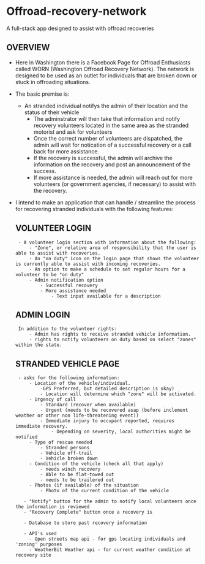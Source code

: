 # Offroad-recovery-network
A full-stack app designed to assist with offroad recoveries



## OVERVIEW

- Here in Washington there is a Facebook Page for Offroad Enthusiasts called WORN (Washington Offroad Recovery Network). The network is designed to be used as an outlet for individuals that are broken down or stuck in offroading situations. 
- The basic premise is:
    - An stranded individual notifys the admin of their location and the status of their vehicle
        - The adminstrator will then take that information and notify recovery volunteers located in the same area as the stranded motorist and ask for volunteers
        - Once the correct number of volunteers are dispatched, the admin will wait for notication of a successful recovery or a call back for more assistance.
        - If the recovery is successful, the admin will archive the information on the recovery and post an announcement of the success.
        - If more assistance is needed, the admin will reach out for more volunteers (or government agencies, if necessary) to assist with the recovery.
        
        
 - I intend to make an application that can handle / streamline the process for recovering stranded individuals with the following features:
 
    ## VOLUNTEER LOGIN
        - A volunteer login section with information about the following:
            - "Zone", or relative area of responsibility that the user is able to assist with recoveries.
            - An "on duty" icon on the login page that shows the volunteer is currently able to assist with incoming recoveries.
            - An option to make a schedule to set regular hours for a volunteer to be "on duty"
            - Admin notification option
                - Successful recovery
                - More assistance needed
                    - Text input available for a description
    ## ADMIN LOGIN 
        In addition to the volunteer rights:
            - Admin has rights to receive stranded vehicle information. 
            - rights to notify volunteers on duty based on select "zones" within the state.
            
     ## STRANDED VEHICLE PAGE
        - asks for the following information:
            - Location of the vehicle/individual. 
                -GPS Preferred, but detailed description is okay)
                - Location will determine which "zone" will be activated.
            - Urgency of call
                - Standard (recover when available)
                - Urgent (needs to be recovered asap (before inclement weather or other non life-threatening event))
                - Immediate injury to occupant reported, requires immediate recovery.
                    - Depending on severity, local authorities might be notified
            - Type of rescue needed
                - Stranded persons
                - Vehicle off-trail
                - Vehicle broken down
            - Condition of the vehicle (check all that apply)
                - needs winch recovery
                - Able to be flat-towed out
                - needs to be trailered out
            - Photos (if available) of the situation
                - Photo of the current condition of the vehicle
                
          - "Notify" button for the admin to notify local volunteers once the information is reviewed 
          - "Recovery Complete" button once a recovery is 
          
          - Database to store past recovery information
          
          - API's used
            - Open streets map api - for gps locating individuals and 'zoning' purposes
            - WeatherBit Weather api - for current weather condition at recovery site
            
